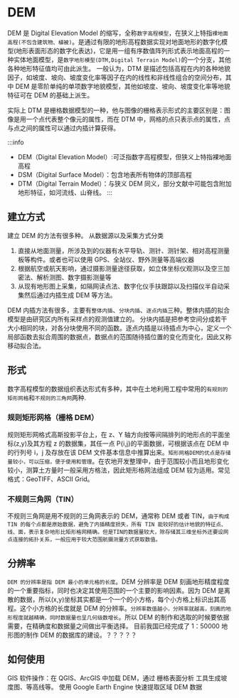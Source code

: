 # DEM

DEM 是 Digital Elevation Model 的缩写，全称`数字高程模型`，在狭义上特指`裸地面高程(不包含建筑物、植被)`。是通过有限的地形高程数据实现对地面地形的数字化模型(地形表面形态的数字化表达)，它是用一组有序数值阵列形式表示地面高程的一种实体地面模型，是`数字地形模型(DTM,Digital Terrain Model)`的一个分支，其他各种地形特征值均可由此派生。
一般认为，DTM 是描述包括高程在内的各种地貌因子，如坡度、坡向、坡度变化率等因子在内的线性和非线性组合的空间分布，其中 DEM 是零阶单纯的单项数字地貌模型，其他如坡度、坡向、坡度变化率等地貌特征可在 DEM 的基础上派生。

实际上 DTM 是栅格数据模型的一种，他与图像的栅格表示形式的主要区别是：图像是用一个点代表整个像元的属性，而在 DTM 中，网格的点只表示点的属性，点与点之间的属性可以通过内插计算获得。

:::info

- DEM（Digital Elevation Model）:可泛指数字高程模型，但狭义上特指裸地面高程
- DSM（Digital Surface Model）：包含地表所有物体的顶部高程
- DTM（Digital Terrain Model）：与狭义 DEM 同义，部分文献中可能包含附加地形特征，如河流线、山脊线。
  :::

## 建立方式

建立 DEM 的方法有很多种。
从数据源以及采集方式分类

1. 直接从地面测量，所涉及到的仪器有水平导轨、测针、测针架、相对高程测量板等构件。或者也可以使用 GPS、全站仪、野外测量等高端仪器
2. 根据航空或航天影响，通过摄影测量途径获取，如立体坐标仪观测以及空三加密法、解析测图、数字摄影测量等
3. 从现有地形图上采集，如隔网读点法、数字化仪手扶跟踪以及扫描仪半自动采集然后通过内插生成 DEM 等方法。

DEM 内插方法有很多，主要有`整体内插`、`分块内插`、`逐点内插`三种。整体内插的拟合模型是由研究区内所有采样点的观测值建立的。
分块内插是把参考空间分成若干大小相同的块，对各分块使用不同的函数。逐点内插是以待插点为中心，定义一个局部函数去拟合周围的数据点，数据点的范围随待插位置的变化而变化，因此又称移动拟合法。

## 形式

数字高程模型的数据组织表达形式有多种，其中在土地利用工程中常用的`有规则的矩形网格`和`不规则的三角网`两种.

### 规则矩形网格（栅格 DEM）

规则矩形网格式高斯投影平台上，在 z、Y 轴方向按等间隔排列的地形点的平面坐标(z,y)及其方程 z 的数据集，其任一点 P{i,j}的平面数据，可根据该点在 DEM 中的行列号 i，j 及存放在该 DEM 文件基本信息中推算出来。`矩形网格DEM的优点是存储量较小，可以压缩，便于使用和管理`。在农地开发整理中，由于范围较小而且地形变化较小，测算土方量时一般采用方格法，因此矩形格网法组成 DEM 较为适用。常见格式：GeoTIFF、ASCII Grid。

### 不规则三角网（TIN）

不规则三角网是用不规则的三角网表示的 DEM，通常称 DEM 或者 TIN，`由于构成 TIN 的每个点都是原始数据，避免了内插精度损失，所有 TIN 能较好的估计地貌的特征点、线、面，表示复杂地形比矩形格网精确。但是TIN的数据量较大，除存储其三维坐标外还要设网点连接的拓扑关系，一般应用于较大范围航摄测量方式获取数值。`

## 分辨率

`DEM 的分辨率是指 DEM 最小的单元格的长度`。DEM 分辨率是 DEM 刻画地形精度程度的一个重要指标，同时也决定其使用范围的一个主要的影响因素。因为 DEM 是离散的数据，所以(x,y)坐标其实都是一个一个的小方格，每个小方格上标识出其高程。这个小方格的长度就是 DEM 的分辨率。`分辨率数值越小，分辨率就越高，刻画的地形程度就越精确，同时数据量也呈几何级数增长`。所以 DEM 的制作和选取的时候要依据需要，在精确度和数据量之间做出平衡选择。
目前我国已经完成了 1：50000 地形图的制作 DEM 的数据库的建设。？？？？？

## 如何使用

GIS 软件操作：在 QGIS、ArcGIS 中加载 DEM，通过 栅格表面分析 工具生成坡度图、等高线等。
使用 Google Earth Engine 快速提取区域 DEM 数据
